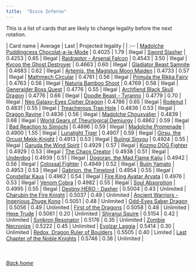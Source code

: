 ```yaml
---
title:  "Disco Inferno"
---
```


This is a list of cards that are likely to change legality before the next rotation.

| Card name | Average | Last | Projected legality |
| :-- |
[Madolche Puddingcess Chocolat-a-la-Mode](https://db.ygoprodeck.com/card/?search=Madolche%20Puddingcess%20Chocolat-a-la-Mode) | 0.4025 | 1.79 | Illegal |
[Sword Slasher](https://db.ygoprodeck.com/card/?search=Sword%20Slasher) | 0.4253 | 0.65 | Illegal |
[Raidraptor - Arsenal Falcon](https://db.ygoprodeck.com/card/?search=Raidraptor%20-%20Arsenal%20Falcon) | 0.4543 | 3.50 | Illegal |
[Kycoo the Ghost Destroyer](https://db.ygoprodeck.com/card/?search=Kycoo%20the%20Ghost%20Destroyer) | 0.4663 | 0.60 | Illegal |
[Gladiator Beast Samnite](https://db.ygoprodeck.com/card/?search=Gladiator%20Beast%20Samnite) | 0.4683 | 0.62 | Illegal |
[Artemis, the Magistus Moon Maiden](https://db.ygoprodeck.com/card/?search=Artemis,%20the%20Magistus%20Moon%20Maiden) | 0.4733 | 0.57 | Illegal |
[Mathmech Circular](https://db.ygoprodeck.com/card/?search=Mathmech%20Circular) | 0.4761 | 0.56 | Illegal |
[Primula the Rikka Fairy](https://db.ygoprodeck.com/card/?search=Primula%20the%20Rikka%20Fairy) | 0.4763 | 0.56 | Illegal |
[Naturia Bamboo Shoot](https://db.ygoprodeck.com/card/?search=Naturia%20Bamboo%20Shoot) | 0.4769 | 0.56 | Illegal |
[Generaider Boss Quest](https://db.ygoprodeck.com/card/?search=Generaider%20Boss%20Quest) | 0.4776 | 0.55 | Illegal |
[Archfiend Black Skull Dragon](https://db.ygoprodeck.com/card/?search=Archfiend%20Black%20Skull%20Dragon) | 0.4776 | 0.66 | Illegal |
[Doodle Beast - Tyranno](https://db.ygoprodeck.com/card/?search=Doodle%20Beast%20-%20Tyranno) | 0.4779 | 0.70 | Illegal |
[Neo Galaxy-Eyes Cipher Dragon](https://db.ygoprodeck.com/card/?search=Neo%20Galaxy-Eyes%20Cipher%20Dragon) | 0.4786 | 0.65 | Illegal |
[Rodenut](https://db.ygoprodeck.com/card/?search=Rodenut) | 0.4831 | 0.55 | Illegal |
[Treacherous Trap Hole](https://db.ygoprodeck.com/card/?search=Treacherous%20Trap%20Hole) | 0.4836 | 0.53 | Illegal |
[Dragon Ravine](https://db.ygoprodeck.com/card/?search=Dragon%20Ravine) | 0.4836 | 0.56 | Illegal |
[Madolche Chouxvalier](https://db.ygoprodeck.com/card/?search=Madolche%20Chouxvalier) | 0.4839 | 0.68 | Illegal |
[World Gears of Theurlogical Demiurgy](https://db.ygoprodeck.com/card/?search=World%20Gears%20of%20Theurlogical%20Demiurgy) | 0.4862 | 0.59 | Illegal |
[Bad Reaction to Simochi](https://db.ygoprodeck.com/card/?search=Bad%20Reaction%20to%20Simochi) | 0.4896 | 0.59 | Illegal |
[Madolche Promenade](https://db.ygoprodeck.com/card/?search=Madolche%20Promenade) | 0.4900 | 1.55 | Illegal |
[Lunalight Tiger](https://db.ygoprodeck.com/card/?search=Lunalight%20Tiger) | 0.4907 | 0.59 | Illegal |
[Girsu, the Orcust Mekk-Knight](https://db.ygoprodeck.com/card/?search=Girsu,%20the%20Orcust%20Mekk-Knight) | 0.4913 | 0.53 | Illegal |
[Bujingi Sinyou](https://db.ygoprodeck.com/card/?search=Bujingi%20Sinyou) | 0.4924 | 0.55 | Illegal |
[Garuda the Wind Spirit](https://db.ygoprodeck.com/card/?search=Garuda%20the%20Wind%20Spirit) | 0.4929 | 0.57 | Illegal |
[Kozmo DOG Fighter](https://db.ygoprodeck.com/card/?search=Kozmo%20DOG%20Fighter) | 0.4929 | 0.53 | Illegal |
[The Chaos Creator](https://db.ygoprodeck.com/card/?search=The%20Chaos%20Creator) | 0.4938 | 0.51 | Illegal |
[Underdog](https://db.ygoprodeck.com/card/?search=Underdog) | 0.4939 | 0.51 | Illegal |
[Dogoran, the Mad Flame Kaiju](https://db.ygoprodeck.com/card/?search=Dogoran,%20the%20Mad%20Flame%20Kaiju) | 0.4942 | 0.56 | Illegal |
[Colossal Fighter](https://db.ygoprodeck.com/card/?search=Colossal%20Fighter) | 0.4949 | 0.52 | Illegal |
[Bujin Yamato](https://db.ygoprodeck.com/card/?search=Bujin%20Yamato) | 0.4953 | 0.53 | Illegal |
[Gabrion, the Timelord](https://db.ygoprodeck.com/card/?search=Gabrion,%20the%20Timelord) | 0.4954 | 0.55 | Illegal |
[Constellar Kaus](https://db.ygoprodeck.com/card/?search=Constellar%20Kaus) | 0.4962 | 0.54 | Illegal |
[Fire King Avatar Arvata](https://db.ygoprodeck.com/card/?search=Fire%20King%20Avatar%20Arvata) | 0.4976 | 0.53 | Illegal |
[Venom Cobra](https://db.ygoprodeck.com/card/?search=Venom%20Cobra) | 0.4982 | 0.55 | Illegal |
[Soul Absorption](https://db.ygoprodeck.com/card/?search=Soul%20Absorption) | 0.4995 | 0.55 | Illegal |
[Destiny HERO - Dasher](https://db.ygoprodeck.com/card/?search=Destiny%20HERO%20-%20Dasher) | 0.5004 | 0.43 | Unlimited |
[Charubin the Fire Knight](https://db.ygoprodeck.com/card/?search=Charubin%20the%20Fire%20Knight) | 0.5037 | 0.49 | Unlimited |
[Ancient Warriors - Ingenious Zhuge Kong](https://db.ygoprodeck.com/card/?search=Ancient%20Warriors%20-%20Ingenious%20Zhuge%20Kong) | 0.5051 | 0.48 | Unlimited |
[Odd-Eyes Saber Dragon](https://db.ygoprodeck.com/card/?search=Odd-Eyes%20Saber%20Dragon) | 0.5056 | 0.49 | Unlimited |
[First of the Dragons](https://db.ygoprodeck.com/card/?search=First%20of%20the%20Dragons) | 0.5058 | 0.48 | Unlimited |
[Hexe Trude](https://db.ygoprodeck.com/card/?search=Hexe%20Trude) | 0.5061 | 0.20 | Unlimited |
[Shiranui Squire](https://db.ygoprodeck.com/card/?search=Shiranui%20Squire) | 0.5154 | 0.42 | Unlimited |
[Synkron Resonator](https://db.ygoprodeck.com/card/?search=Synkron%20Resonator) | 0.5176 | 0.35 | Unlimited |
[Zombie Necronize](https://db.ygoprodeck.com/card/?search=Zombie%20Necronize) | 0.5222 | 0.45 | Unlimited |
[Evolzar Laggia](https://db.ygoprodeck.com/card/?search=Evolzar%20Laggia) | 0.5414 | 0.30 | Unlimited |
[Redox, Dragon Ruler of Boulders](https://db.ygoprodeck.com/card/?search=Redox,%20Dragon%20Ruler%20of%20Boulders) | 0.5505 | 0.40 | Limited |
[Last Chapter of the Noble Knights](https://db.ygoprodeck.com/card/?search=Last%20Chapter%20of%20the%20Noble%20Knights) | 0.5746 | 0.38 | Unlimited |

<br>

###### [Back home](index)